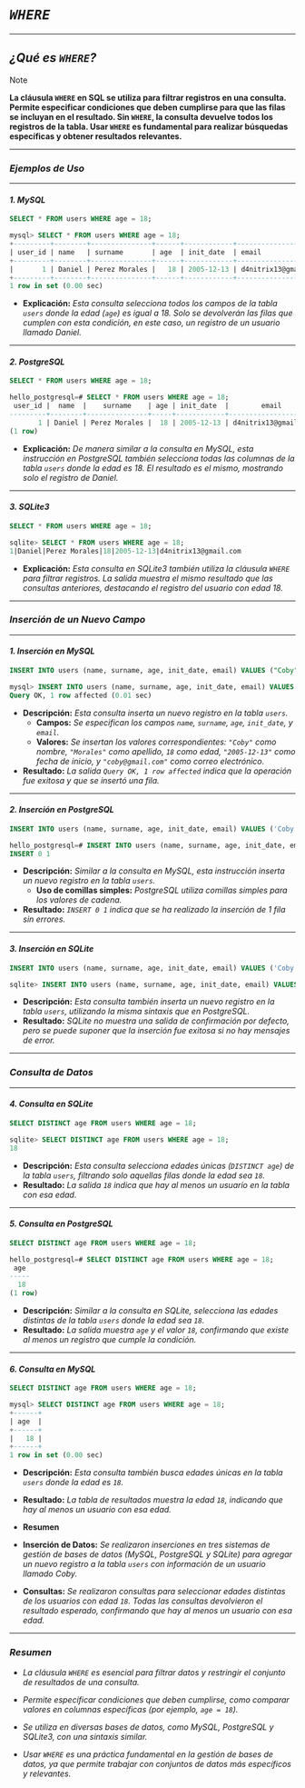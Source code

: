 <!-- Autor: Daniel Benjamin Perez Morales -->
<!-- GitHub: https://github.com/D4nitrix13 -->
<!-- Correo electrónico: danielperezdev@proton.me -->

# ***`WHERE`***

---

## ***¿Qué es `WHERE`?***

> [!NOTE]
> **La cláusula `WHERE` en SQL se utiliza para filtrar registros en una consulta. Permite especificar condiciones que deben cumplirse para que las filas se incluyan en el resultado. Sin `WHERE`, la consulta devuelve todos los registros de la tabla. Usar `WHERE` es fundamental para realizar búsquedas específicas y obtener resultados relevantes.**

---

### ***Ejemplos de Uso***

---

#### ***1. MySQL***

```sql
SELECT * FROM users WHERE age = 18;
```

```sql
mysql> SELECT * FROM users WHERE age = 18;
+---------+--------+---------------+------+------------+----------------------+
| user_id | name   | surname       | age  | init_date  | email                |
+---------+--------+---------------+------+------------+----------------------+
|       1 | Daniel | Perez Morales |   18 | 2005-12-13 | d4nitrix13@gmail.com |
+---------+--------+---------------+------+------------+----------------------+
1 row in set (0.00 sec)
```

- **Explicación:** *Esta consulta selecciona todos los campos de la tabla `users` donde la edad (`age`) es igual a 18. Solo se devolverán las filas que cumplen con esta condición, en este caso, un registro de un usuario llamado Daniel.*

---

#### ***2. PostgreSQL***

```sql
SELECT * FROM users WHERE age = 18;
```

```sql
hello_postgresql=# SELECT * FROM users WHERE age = 18;
 user_id |  name  |    surname    | age | init_date  |        email
---------+--------+---------------+-----+------------+----------------------
       1 | Daniel | Perez Morales |  18 | 2005-12-13 | d4nitrix13@gmail.com
(1 row)
```

- **Explicación:** *De manera similar a la consulta en MySQL, esta instrucción en PostgreSQL también selecciona todas las columnas de la tabla `users` donde la edad es 18. El resultado es el mismo, mostrando solo el registro de Daniel.*

---

#### ***3. SQLite3***

```sql
SELECT * FROM users WHERE age = 18;
```

```sql
sqlite> SELECT * FROM users WHERE age = 18;
1|Daniel|Perez Morales|18|2005-12-13|d4nitrix13@gmail.com
```

- **Explicación:** *Esta consulta en SQLite3 también utiliza la cláusula `WHERE` para filtrar registros. La salida muestra el mismo resultado que las consultas anteriores, destacando el registro del usuario con edad 18.*

---

### ***Inserción de un Nuevo Campo***

---

#### ***1. Inserción en MySQL***

```sql
INSERT INTO users (name, surname, age, init_date, email) VALUES ("Coby", "Morales", 18, "2005-12-13", "coby@gmail.com");
```

```sql
mysql> INSERT INTO users (name, surname, age, init_date, email) VALUES ("Coby", "Morales", 18, "2005-12-13", "coby@gmail.com");
Query OK, 1 row affected (0.01 sec)
```

- **Descripción:** *Esta consulta inserta un nuevo registro en la tabla `users`.*
  - **Campos:** *Se especifican los campos `name`, `surname`, `age`, `init_date`, y `email`.*
  - **Valores:** *Se insertan los valores correspondientes: `"Coby"` como nombre, `"Morales"` como apellido, `18` como edad, `"2005-12-13"` como fecha de inicio, y `"coby@gmail.com"` como correo electrónico.*
- **Resultado:** *La salida `Query OK, 1 row affected` indica que la operación fue exitosa y que se insertó una fila.*

---

#### ***2. Inserción en PostgreSQL***

```sql
INSERT INTO users (name, surname, age, init_date, email) VALUES ('Coby', 'Morales', 18, '2005-12-13', 'coby@gmail.com');
```

```sql
hello_postgresql=# INSERT INTO users (name, surname, age, init_date, email) VALUES ('Coby', 'Morales', 18, '2005-12-13', 'coby@gmail.com');
INSERT 0 1
```

- **Descripción:** *Similar a la consulta en MySQL, esta instrucción inserta un nuevo registro en la tabla `users`.*
  - **Uso de comillas simples:** *PostgreSQL utiliza comillas simples para los valores de cadena.*
- **Resultado:** *`INSERT 0 1` indica que se ha realizado la inserción de 1 fila sin errores.*

---

#### ***3. Inserción en SQLite***

```sql
INSERT INTO users (name, surname, age, init_date, email) VALUES ('Coby', 'Morales', 18, '2005-12-13', 'coby@gmail.com');
```

```sql
sqlite> INSERT INTO users (name, surname, age, init_date, email) VALUES ('Coby', 'Morales', 18, '2005-12-13', 'coby@gmail.com');
```

- **Descripción:** *Esta consulta también inserta un nuevo registro en la tabla `users`, utilizando la misma sintaxis que en PostgreSQL.*
- **Resultado:** *SQLite no muestra una salida de confirmación por defecto, pero se puede suponer que la inserción fue exitosa si no hay mensajes de error.*

---

### ***Consulta de Datos***

---

#### ***4. Consulta en SQLite***

```sql
SELECT DISTINCT age FROM users WHERE age = 18;
```

```sql
sqlite> SELECT DISTINCT age FROM users WHERE age = 18;
18
```

- **Descripción:** *Esta consulta selecciona edades únicas (`DISTINCT age`) de la tabla `users`, filtrando solo aquellas filas donde la edad sea `18`.*
- **Resultado:** *La salida `18` indica que hay al menos un usuario en la tabla con esa edad.*

---

#### ***5. Consulta en PostgreSQL***

```sql
SELECT DISTINCT age FROM users WHERE age = 18;
```

```sql
hello_postgresql=# SELECT DISTINCT age FROM users WHERE age = 18;
 age
-----
  18
(1 row)
```

- **Descripción:** *Similar a la consulta en SQLite, selecciona las edades distintas de la tabla `users` donde la edad sea `18`.*
- **Resultado:** *La salida muestra `age` y el valor `18`, confirmando que existe al menos un registro que cumple la condición.*

---

#### ***6. Consulta en MySQL***

```sql
SELECT DISTINCT age FROM users WHERE age = 18;
```

```sql
mysql> SELECT DISTINCT age FROM users WHERE age = 18;
+------+
| age  |
+------+
|   18 |
+------+
1 row in set (0.00 sec)
```

- **Descripción:** *Esta consulta también busca edades únicas en la tabla `users` donde la edad es `18`.*
- **Resultado:** *La tabla de resultados muestra la edad `18`, indicando que hay al menos un usuario con esa edad.*

- **Resumen**

- **Inserción de Datos:** *Se realizaron inserciones en tres sistemas de gestión de bases de datos (MySQL, PostgreSQL y SQLite) para agregar un nuevo registro a la tabla `users` con información de un usuario llamado Coby.*
- **Consultas:** *Se realizaron consultas para seleccionar edades distintas de los usuarios con edad `18`. Todas las consultas devolvieron el resultado esperado, confirmando que hay al menos un usuario con esa edad.*

---

### ***Resumen***

- *La cláusula `WHERE` es esencial para filtrar datos y restringir el conjunto de resultados de una consulta.*
- *Permite especificar condiciones que deben cumplirse, como comparar valores en columnas específicas (por ejemplo, `age = 18`).*
- *Se utiliza en diversas bases de datos, como MySQL, PostgreSQL y SQLite3, con una sintaxis similar.*

- *Usar `WHERE` es una práctica fundamental en la gestión de bases de datos, ya que permite trabajar con conjuntos de datos más específicos y relevantes.*
